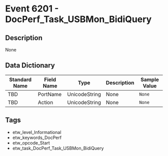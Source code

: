 # Event 6201 - DocPerf_Task_USBMon_BidiQuery

## Description
None

## Data Dictionary
|Standard Name|Field Name|Type|Description|Sample Value|
|---|---|---|---|---|
|TBD|PortName|UnicodeString|None|`None`|
|TBD|Action|UnicodeString|None|`None`|

## Tags
* etw_level_Informational
* etw_keywords_DocPerf
* etw_opcode_Start
* etw_task_DocPerf_Task_USBMon_BidiQuery